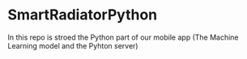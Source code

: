 # SmartRadiatorPython
In this repo is stroed the Python part of our mobile app (The Machine Learning model and the Pyhton server)
